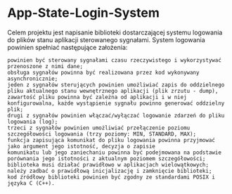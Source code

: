 # App-State-Login-System
Celem projektu jest napisanie biblioteki dostarczającej systemu logowania do plików stanu aplikacji sterowanego sygnałami. System logowania powinien spełniać następujące założenia:

    powinien być sterowany sygnałami czasu rzeczywistego i wykorzystywać przenoszone z nimi dane;
    obsługa sygnałów powinna być realizowana przez kod wykonywany asynchronicznie;
    jeden z sygnałów sterujących powinien umożliwiać zapis do oddzielnego pliku aktualnego stanu wewnętrznego aplikacji (plik zrzutu - dump),
    zawartość pliku powinna być zależna od aplikacji i w niej konfigurowalna, każde wystąpienie sygnału powinno generować oddzielny plik;
    drugi z sygnałów powinien włączać/wyłączać logowanie zdarzeń do pliku logowania (log);
    trzeci z sygnałów powinien umożliwiać przełączenie poziomu szczegółowości logowania (trzy poziomy: MIN, STANDARD, MAX);
    funkcja zapisująca komunikat do pliku logowania powinna przyjmować jako argument jego istotność, decyzja o zapisie
    komunikatu lub jego zaniechaniu powinna być podejmowana na podstawie porównania jego istotności z aktualnym poziomem szczegółowości;
    biblioteka musi działać prawidłowo w aplikacjach wielowątkowych;
    należy zadbać o prawidłową inicjalizację i zamknięcie biblioteki;
    kod źródłowy biblioteki powinien być zgodny ze standardami POSIX i języka C (C++).

